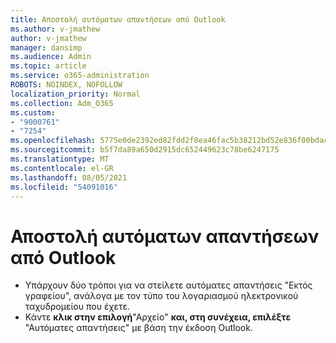 ```yaml
---
title: Αποστολή αυτόματων απαντήσεων από Outlook
ms.author: v-jmathew
author: v-jmathew
manager: dansimp
ms.audience: Admin
ms.topic: article
ms.service: o365-administration
ROBOTS: NOINDEX, NOFOLLOW
localization_priority: Normal
ms.collection: Adm_O365
ms.custom:
- "9000761"
- "7254"
ms.openlocfilehash: 5775e0de2392ed82fdd2f8ea46fac5b38212bd52e836f00bdac68b24e31639ba
ms.sourcegitcommit: b5f7da89a650d2915dc652449623c78be6247175
ms.translationtype: MT
ms.contentlocale: el-GR
ms.lasthandoff: 08/05/2021
ms.locfileid: "54091016"
---
```

# <a name="sending-automatic-replies-from-outlook"></a>Αποστολή αυτόματων απαντήσεων από Outlook

- Υπάρχουν δύο τρόποι για να στείλετε αυτόματες απαντήσεις "Εκτός γραφείου", ανάλογα με τον τύπο του λογαριασμού ηλεκτρονικού ταχυδρομείου που έχετε.
- Κάντε **κλικ στην επιλογή**"Αρχείο" **και, στη συνέχεια, επιλέξτε** "Αυτόματες απαντήσεις" με βάση την έκδοση Outlook.

